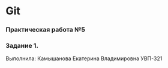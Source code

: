 # Git
### Практическая работа №5
### Задание 1.
Выполнила: Камышанова Екатерина Владимировна
УВП-321

